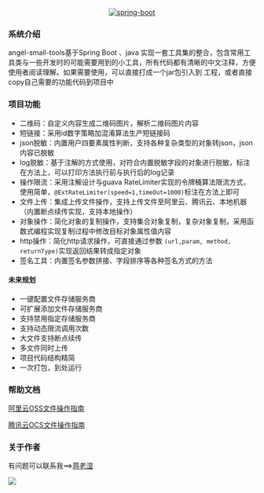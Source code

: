 

<div align="center">
<div style="height:256px; width:256px; text-align: center;">
</div>
 <a href="http://spring.io/projects/spring-boot">
      <img src="https://img.shields.io/badge/spring--boot-2.2.5.RELEASE-green.svg" alt="spring-boot">
 </a>
</div>

### 系统介绍
angel-small-tools基于Spring Boot 、java 实现一套工具集的整合，包含常用工具类与一些开发时的可能需要用到的小工具，所有代码都有清晰的中文注释，方便使用者阅读理解。如果需要使用，可以直接打成一个jar包引入到
工程，或者直接copy自己需要的功能代码到项目中

### 项目功能
- 二维码：自定义内容生成二维码图片，解析二维码图片内容
- 短链接：采用id数字策略加混淆算法生产短链接码
- json脱敏：内置用户四要素属性判断，支持各种复杂类型的对象转json，json内容已脱敏
- log脱敏：基于注解的方式使用，对符合内置脱敏字段的对象进行脱敏，标注在方法上，可以打印方法执行前与执行后的log记录
- 操作限流：采用注解设计与guava RateLimiter实现的令牌桶算法限流方式，使用简单，`@ExtRateLimiter(speed=1,timeOut=1000)`标注在方法上即可
- 文件上传：集成上传文件操作，支持上传文件至阿里云、腾讯云、本地机器（内置断点续传实现，支持本地操作）
- 对象操作：简化对象的复制操作，支持集合对象复制，复杂对象复制，采用函数式编程实现复制过程中修改目标对象属性值内容
- http操作：简化http请求操作，可直接通过参数 `(url,param, method, returnType)`实现返回结果转成指定对象
- 签名工具：内置签名参数拼接、字段排序等各种签名方式的方法

#### 未来规划
* 一键配置文件存储服务商  
* 可扩展添加文件存储服务商  
* 支持禁用指定存储服务商   
* 支持动态限流调用次数
* 大文件支持断点续传
* 多文件同时上传
* 项目代码结构精简
* 一次打包，到处运行


### 帮助文档
[阿里云OSS文件操作指南](https://help.aliyun.com/document_detail/84785.html?spm=a2c4g.11186623.6.783.19144d83vTa4Eq)

[腾讯云OCS文件操作指南](https://cloud.tencent.com/document/product/436/35215)

### 关于作者
有问题可以联系我==>[蒋老湿](https://juejin.im/user/5b6a41ef5188251ac858752a/posts)


![](https://user-gold-cdn.xitu.io/2019/12/24/16f3828996afd060)
